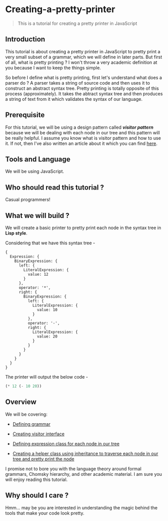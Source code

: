 # Creating-a-pretty-printer

> This is a tutorial for creating a pretty printer in JavaScript

## Introduction

This tutorial is about creating a pretty printer in JavaScript to pretty print a very small subset of a grammar, which we will define in later parts. But first of all, what is pretty printing ? I won't throw a very academic definition at you because I want to keep the things simple.

So before I define what is pretty printing, first let's understand what does a parser do ? A parser takes a string of source code and then uses it to construct an abstract syntax tree. Pretty printing is totally opposite of this process (approximately). It takes the abtract syntax tree and then produces a string of text from it which validates the syntax of our language.

## Prerequisite

For this tutorial, we will be using a design pattern called ***visitor pattern*** because we will be dealing with each node in our tree and this pattern will be really helpful. I assume you know what is visitor pattern and how to use it. If not, then I've also written an article about it which you can find [here](https://medium.com/@NTulswani/embracing-functional-style-within-object-oriented-paradigm-3e5e0fe5ccf).

## Tools and Language

We will be using JavaScript.

## Who should read this tutorial ?

Casual programmers!

## What we will build ?

We will create a basic printer to pretty print each node in the syntax tree in **Lisp style**.

Considering that we have this syntax tree -

```
{
  Expression: {
    BinaryExpression: {
      left: {
        LiteralExpression: {
          value: 12
        }
      },
      operator: '*',
      right: {
        BinaryExpression: {
          left: {
            LiteralExpression: {
              value: 10
            }
          },
          operator: '-',
          right: {
            LiteralExpression: {
              value: 20
            }
          }
        }
      }
    }
  }
}
```

The printer will output the below code -

```lisp
(* 12 (- 10 20))
```

## Overview

We will be covering:

* [Defining grammar](./grammar.md)

* [Creating visitor interface](./visitor.md)

* [Defining expression class for each node in our tree](./expression.md)

* [Creating a helper class using inheritance to traverse each node in our tree and pretty print the node](./printer.md)

I promise not to bore you with the language theory around formal grammars, Chomsky hierarchy, and other academic material. I am sure you will enjoy reading this tutorial.

## Why should I care ?

Hmm... may be you are interested in understanding the magic behind the tools that make your code look pretty.
